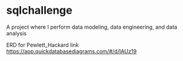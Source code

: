 # sqlchallenge
A project where I perform data modeling, data engineering, and data analysis


ERD for Pewlett_Hackard link
    https://app.quickdatabasediagrams.com/#/d/lAUz19
